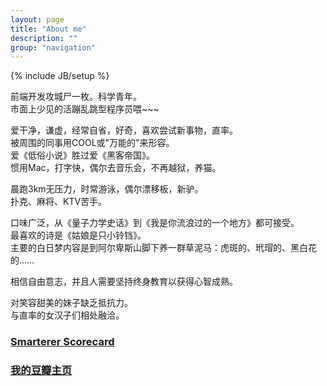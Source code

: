 ```yaml
---
layout: page
title: "About me"
description: ""
group: "navigation"
---
```

{% include JB/setup %}

前端开发攻城尸一枚。科学青年。  
市面上少见的活蹦乱跳型程序员喂~~~

爱干净，谦虚，经常自省，好奇，喜欢尝试新事物，直率。  
被周围的同事用COOL或"万能的"来形容。  
爱《低俗小说》胜过爱《黑客帝国》。  
惯用Mac，打字快，偶尔去音乐会，不再越狱，养猫。

晨跑3km无压力，时常游泳，偶尔漂移板，新驴。  
扑克、麻将、KTV苦手。  

口味广泛，从《量子力学史话》到《我是你流浪过的一个地方》都可接受。  
最喜欢的诗是《姑娘是只小铃铛》。  
主要的白日梦内容是到阿尔卑斯山脚下养一群草泥马：虎斑的、玳瑁的、黑白花的……  

相信自由意志，并且人需要坚持终身教育以获得心智成熟。  

对笑容甜美的妹子缺乏抵抗力。  
与直率的女汉子们相处融洽。


### [Smarterer Scorecard][1]
<div id="smarterer"></div>

### [我的豆瓣主页][2]
<script type="text/javascript" src="http://www.douban.com/service/badge/13200815/?show=collection&n=20&columns=8&picsize=medium&hidelogo=yes&hideself=yes&cat=book" ></script>



[1]:http://smarterer.com/zl
[2]:http://www.douban.com/people/13200815/
